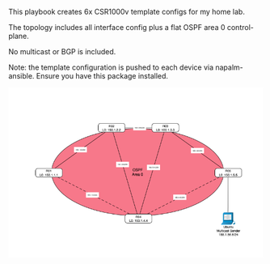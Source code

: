 This playbook creates 6x CSR1000v template configs for my home lab. 

The topology includes all interface config plus a flat OSPF area 0 control-plane.

No multicast or BGP is included. 

Note: the template configuration is pushed to each device via napalm-ansible. Ensure you have this package installed.

![Image of topology](https://github.com/lachlan748/ansible/blob/master/homelab/001_base_templates/homelab.png)
